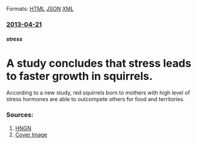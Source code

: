 
Formats: [HTML](/news/2013/04/21/a-study-concludes-that-stress-leads-to-faster-growth-in-squirrels.html)  [JSON](/news/2013/04/21/a-study-concludes-that-stress-leads-to-faster-growth-in-squirrels.json)  [XML](/news/2013/04/21/a-study-concludes-that-stress-leads-to-faster-growth-in-squirrels.xml)  

### [2013-04-21](/news/2013/04/21/index.md)

##### stress
# A study concludes that stress leads to faster growth in squirrels. 

According to a new study, red squirrels born to mothers with high level of stress hormones are able to outcompete others for food and territories.


### Sources:

1. [HNGN](http://www.hngn.com/articles/2069/20130421/stress-brings-faster-growth-squirrels.htm)
1. [Cover Image](http://images.hngn.com/data/images/full/1895/stress-brings-faster-growth-for-squirrels.jpg)
